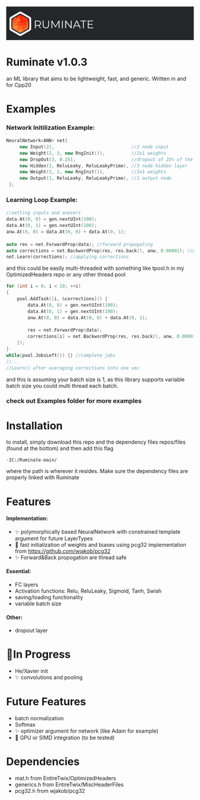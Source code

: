 ![Ruminate Logo](https://github.com/EntireTwix/Ruminate/blob/main/Banner.png)
# Ruminate v1.0.3
an ML library that aims to be lightweight, fast, and generic. Written in and for Cpp20

# Examples
### Network Initilization Example:
```cpp
NeuralNetwork<ANN> net{
     new Input(2),                             //2 node input
     new Weight(2, 3, new RngInit()),          //2x1 weights
     new DropOut(3, 0.25),                     //dropout of 25% of the input
     new Hidden(3, ReluLeaky, ReluLeakyPrime), //3 node hidden layer
     new Weight(3, 1, new RngInit()),          //3x1 weights
     new Output(1, ReluLeaky, ReluLeakyPrime), //1 output node
 };

 ```
### Learning Loop Example:
```cpp
//setting inputs and anwsers
data.At(0, 0) = gen.nextUInt(100); 
data.At(0, 1) = gen.nextUInt(100);
anw.At(0, 0) = data.At(0, 0) + data.At(0, 1);

auto res = net.ForwardProp(data); //forward propogating 
auto corrections = net.BackwordProp(res, res.back(), anw, 0.00001); //generating corrections
net.Learn(corrections); //applying corrections
```
and this could be easily multi-threaded with something like tpool.h in my OptimizedHeaders repo or any other thread pool
```cpp
for (int i = 0; i < 10; ++i)
{
    pool.AddTask([i, &corrections]() {
        data.At(0, 0) = gen.nextUInt(100);
        data.At(0, 1) = gen.nextUInt(100);
        anw.At(0, 0) = data.At(0, 0) + data.At(0, 1);

        res = net.ForwardProp(data);
        corrections[i] = net.BackwordProp(res, res.back(), anw, 0.00001);
    });
}
while(pool.JobsLeft()) {} //complete jobs
//...
//Learn() after averaging corrections into one vec
```
and this is assuming your batch size is 1, as this library supports variable batch size you could multi thread each batch.

### check out Examples folder for more examples

# Installation
to install, simply download this repo and the dependency files repos/files (found at the bottom) and then add this flag
```
-IC:/Ruminate-main/
```
where the path is wherever it resides.
Make sure the dependency files are properly linked with Ruminate 

# Features
#### Implementation:
* :sparkles: polymorphically based NeuralNetwork with constrained template argument for future LayerTypes
* :racehorse: fast initialization of weights and biases using pcg32 implementation from https://github.com/wjakob/pcg32
* :sparkles: Forward&Back propogation are thread safe
#### Essential:
* FC layers
* Activation functions: Relu, ReluLeaky, Sigmoid, Tanh, Swish
* saving/loading functionality
* variable batch size
#### Other:
* dropout layer

# :construction:In Progress
* He/Xavier init
* :sparkles: convolutions and pooling

# Future Features
* batch normalization
* Softmax
* :sparkles: optimizer argument for network (like Adam for example)
* :racehorse: GPU or SIMD integration (to be tested)

# Dependencies
* mat.h    from EntireTwix/OptimizedHeaders
* generics.h from EntireTwix/MiscHeaderFiles
* pcg32.h  from wjakob/pcg32

